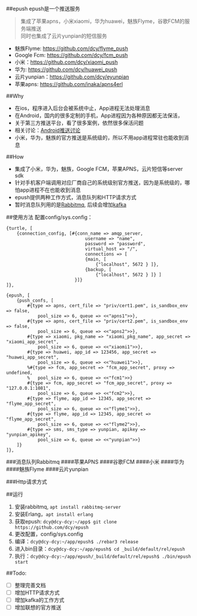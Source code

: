 ##epush
epush是一个推送服务    
> 集成了苹果apns，小米xiaomi，华为huawei，魅族Flyme，谷歌FCM的服务端推送    
> 同时也集成了云片yunpian的短信服务    

* 魅族Flyme: https://github.com/dcy/flyme_push
* Google Fcm: https://github.com/dcy/fcm_push
* 小米：https://github.com/dcy/xiaomi_push    
* 华为: https://github.com/dcy/huawei_push
* 云片yunpian：https://github.com/dcy/eyunpian    
* 苹果apns: https://github.com/inaka/apns4erl    

##Why
* 在ios，程序进入后台会被系统中止，App进程无法处理消息
* 在Android，国内的很多定制的手机，App进程因为各种原因都无法保活，
* 关于第三方推送平台，看了很多案例，依然很多保活问题
* 相关讨论：[Android推送讨论](https://github.com/android-cn/topics/issues/4)
* 小米，华为，魅族的官方推送是系统级的，所以不用app进程常驻也能收到消息

##How
* 集成了小米，华为，魅族，Google FCM，苹果APNS，云片短信等server sdk
* 针对手机客户端调用对应厂商自己的系统级别官方推送，因为是系统级的，哪怕app进程不在也能收到消息
* epush提供两种工作方式，消息队列和HTTP请求方式
* 暂时消息队列用的是[Rabbitmq](https://www.rabbitmq.com/), 后续会增加[kafka](http://kafka.apache.org/)


##使用方法
配置config/sys.config：
```
{turtle, [
    {connection_config, [#{conn_name => amqp_server,
                              username => "name",
                              password => "password",
                              virtual_host => "/",
                              connections => [
                              {main, [
                                  {"localhost", 5672 } ]},
                              {backup, [
                                  {"localhost", 5672 } ]} ]
                          }]}
]},

{epush, [
    {push_confs, [
        #{type => apns, cert_file => "priv/cert1.pem", is_sandbox_env => false,
            pool_size => 6, queue => <<"apns1">>},
        #{type => apns, cert_file => "priv/cert2.pem", is_sandbox_env => false,
            pool_size => 6, queue => <<"apns2">>},
        #{type => xiaomi, pkg_name => "xiaomi_pkg_name", app_secret => "xiaomi_app_secret",
            pool_size => 6, queue => <<"xiaomi1">>},
        #{type => huawei, app_id => 123456, app_secret => "huawei_app_secret",
            pool_size => 6, queue => <<"huawei1">>},
        %#{type => fcm, app_secret => "fcm_app_secret", proxy => undefined,
        %   pool_size => 6, queue => <<"fcm1">>}
        #{type => fcm, app_secret => "fcm_app_secret", proxy => "127.0.0.1:1081",
            pool_size => 6, queue => <<"fcm2">>},
        #{type => flyme, app_id => 12345, app_secret => "flyme_app_secret",
            pool_size => 6, queue => <<"flyme1">>},
        #{type => flyme, app_id => 12345, app_secret => "flyme_app_secret",
            pool_size => 6, queue => <<"flyme2">>},
        #{type => sms, sms_type => yunpian, apikey => "yunpian_apikey",
            pool_size => 6, queue => <<"yunpian">>}
    ]}
]},
```

###消息队列Rabbitmq
####苹果APNS
####谷歌FCM
####小米
####华为
####魅族Flyme
####云片yunpian

###Http请求方式


##运行
1. 安装rabbitmq, ```apt install rabbitmq-server```
2. 安装Erlang，```apt install erlang```
3. 获取epush: ```dcy@dcy-dcy:~/app$ git clone https://github.com/dcy/epush```
4. 更改配置，config/sys.config
5. 编译：```dcy@dcy-dcy:~/app/epush$ ./rebar3 release```
6. 进入bin目录：```dcy@dcy-dcy:~/app/epush$ cd _build/default/rel/epush```
7. 执行：```dcy@dcy-dcy:~/app/epush/_build/default/rel/epush$ ./bin/epush start```

##Todo:
- [ ] 整理完善文档
- [ ] 增加HTTP请求方式
- [ ] 增加kafka的工作方式
- [ ] 增加联想的官方推送
